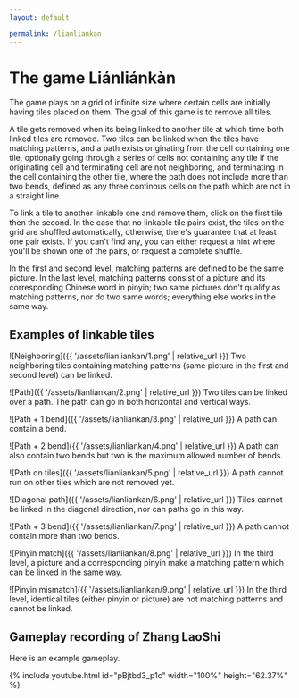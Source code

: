 ```yaml
---
layout: default

permalink: /lianliankan
---
```


# The game Liánliánkàn

The game plays on a grid of infinite size where certain cells are initially having tiles placed on them. The goal of this game is to remove all tiles.

A tile gets removed when its being linked to another tile at which time both linked tiles are removed. Two tiles can be linked when the tiles have matching patterns, and a path exists originating from the cell containing one tile, optionally going through a series of cells not containing any tile if the originating cell and terminating cell are not neighboring, and terminating in the cell containing the other tile, where the path does not include more than two bends, defined as any three continous cells on the path which are not in a straight line.

To link a tile to another linkable one and remove them, click on the first tile then the second. In the case that no linkable tile pairs exist, the tiles on the grid are shuffled automatically, otherwise, there's guarantee that at least one pair exists. If you can't find any, you can either request a hint where you'll be shown one of the pairs, or request a complete shuffle.

In the first and second level, matching patterns are defined to be the same picture. In the last level, matching patterns consist of a picture and its corresponding Chinese word in pinyin; two same pictures don't qualify as matching patterns, nor do two same words; everything else works in the same way.

## Examples of linkable tiles

![Neighboring]({{ '/assets/lianliankan/1.png' | relative_url }})
Two neighboring tiles containing matching patterns (same picture in the first and second level) can be linked.

![Path]({{ '/assets/lianliankan/2.png' | relative_url }})
Two tiles can be linked over a path. The path can go in both horizontal and vertical ways.

![Path + 1 bend]({{ '/assets/lianliankan/3.png' | relative_url }})
A path can contain a bend.

![Path + 2 bend]({{ '/assets/lianliankan/4.png' | relative_url }})
A path can also contain two bends but two is the maximum allowed number of bends.

![Path on tiles]({{ '/assets/lianliankan/5.png' | relative_url }})
A path cannot run on other tiles which are not removed yet.

![Diagonal path]({{ '/assets/lianliankan/6.png' | relative_url }})
Tiles cannot be linked in the diagonal direction, nor can paths go in this way.

![Path + 3 bend]({{ '/assets/lianliankan/7.png' | relative_url }})
A path cannot contain more than two bends.

![Pinyin match]({{ '/assets/lianliankan/8.png' | relative_url }})
In the third level, a picture and a corresponding pinyin make a matching pattern which can be linked in the same way.

![Pinyin mismatch]({{ '/assets/lianliankan/9.png' | relative_url }})
In the third level, identical tiles (either pinyin or picture) are not matching patterns and cannot be linked.

## Gameplay recording of Zhang LaoShi

Here is an example gameplay.

{% include youtube.html id="pBjtbd3_p1c" width="100%" height="62.37%" %}
